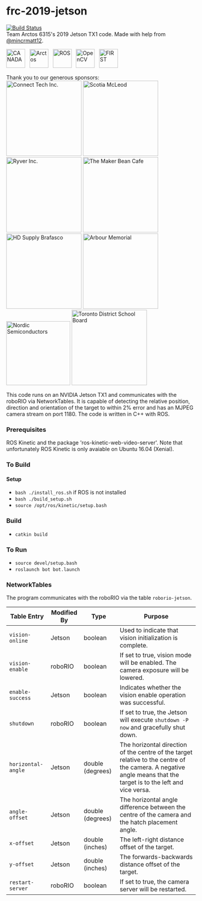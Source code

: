 # frc-2019-jetson
[![Build Status](https://travis-ci.com/Arctos6135/frc-2019-jetson.svg?branch=master)](https://travis-ci.com/Arctos6135/frc-2019-jetson)<br>
Team Arctos 6315's 2019 Jetson TX1 code. Made with help from [@mincrmatt12](https://github.com/mincrmatt12).

<img src="https://upload.wikimedia.org/wikipedia/en/thumb/c/cf/Flag_of_Canada.svg/1280px-Flag_of_Canada.svg.png" alt="CANADA" height="50px"/>&nbsp;&nbsp;&nbsp;<img src="https://avatars0.githubusercontent.com/u/16629663?s=200&v=4" alt="Arctos" height="50px"/>&nbsp;&nbsp;&nbsp;<img src="https://upload.wikimedia.org/wikipedia/commons/thumb/b/bb/Ros_logo.svg/2000px-Ros_logo.svg.png" alt="ROS" height="50px"/>&nbsp;&nbsp;&nbsp;<img src="https://upload.wikimedia.org/wikipedia/commons/thumb/3/32/OpenCV_Logo_with_text_svg_version.svg/1200px-OpenCV_Logo_with_text_svg_version.svg.png" alt="OpenCV" height="50px"/>&nbsp;&nbsp;&nbsp;<img src="https://www.firstinspires.org/sites/default/files/uploads/resource_library/brand/FIRST_Vertical_RGB.jpg" alt="FIRST" height="50"/>

Thank you to our generous sponsors:<br/>
<img src="http://connecttech.com/logo.jpg" alt="Connect Tech Inc." height="200px"/>
<img src="https://user-images.githubusercontent.com/32781310/52970668-acd64780-3382-11e9-857f-85b829690e0c.png" alt="Scotia McLeod" height="200px"/>
<img src="https://kissmybutton.gr/wp-content/uploads/2017/09/ryver.png" alt="Ryver Inc." height="200px"/>
<img src="https://user-images.githubusercontent.com/32781310/52224389-eaf94480-2875-11e9-82ba-78ec58cd20cd.png" alt="The Maker Bean Cafe" height="200px"/>
<img src="https://brafasco.com/media/wysiwyg/HDS_construction_industrial_BF_4C_pos.png" alt="HD Supply Brafasco" height="200px"/>
<img src="https://encrypted-tbn0.gstatic.com/images?q=tbn:ANd9GcRqnEGnLesUirrtMQfhxLGUTZn2xkVWpbROlvmABI2Nk6HzhD1w" alt="Arbour Memorial" height="200px"/>
<img src="https://developer.nordicsemi.com/.webresources/NordicS.jpg" alt="Nordic Semiconductors" height="170px"/>
<img src="https://dynamicmedia.zuza.com/zz/m/original_/3/a/3aae60b3-ff18-4be5-b2b1-e244943a85fb/TDSB_Gallery.png" alt="Toronto District School Board" height="200px"/>

This code runs on an NVIDIA Jetson TX1 and communicates with the roboRIO via NetworkTables.
It is capable of detecting the relative position, direction and orientation of the target to within 2% error and has an MJPEG camera stream on port 1180.
The code is written in C++ with ROS.

### Prerequisites

ROS Kinetic and the package 'ros-kinetic-web-video-server'. Note that unfortunately ROS Kinetic is only avaiable on Ubuntu 16.04 (Xenial).

### To Build
#### Setup
* `bash ./install_ros.sh` if ROS is not installed
* `bash ./build_setup.sh`
* `source /opt/ros/kinetic/setup.bash`
### Build
* `catkin build`

### To Run
* `source devel/setup.bash`
* `roslaunch bot bot.launch`

### NetworkTables

The program communicates with the roboRIO via the table `roborio-jetson`.

| Table Entry | Modified By | Type | Purpose |
| ----------- | ----------- | ---- | ------- |
| `vision-online` | Jetson | boolean | Used to indicate that vision initialization is complete. |
| `vision-enable` | roboRIO | boolean | If set to true, vision mode will be enabled. The camera exposure will be lowered. |
| `enable-success` | Jetson | boolean | Indicates whether the vision enable operation was successful. |
| `shutdown` | roboRIO | boolean | If set to true, the Jetson will execute `shutdown -P now` and gracefully shut down. |
| `horizontal-angle` | Jetson | double (degrees) | The horizontal direction of the centre of the target relative to the centre of the camera. A negative angle means that the target is to the left and vice versa. |
| `angle-offset` | Jetson | double (degrees) | The horizontal angle difference between the centre of the camera and the hatch placement angle. |
| `x-offset` | Jetson | double (inches) | The left-right distance offset of the target. |
| `y-offset` | Jetson | double (inches) | The forwards-backwards distance offset of the target. |
| `restart-server` | roboRIO | boolean | If set to true, the camera server will be restarted. |
